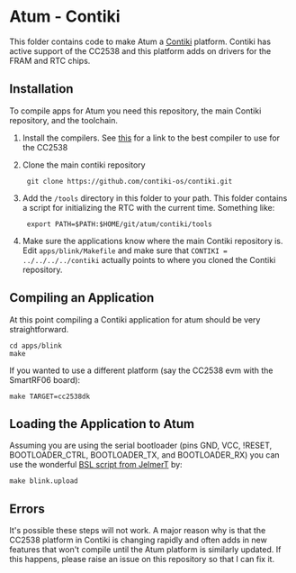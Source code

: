 Atum - Contiki
==============

This folder contains code to make Atum a
[Contiki](https://github.com/contiki-os/contiki) platform. Contiki has active
support of the CC2538 and this platform adds on drivers for the FRAM and
RTC chips.

Installation
------------

To compile apps for Atum you need this repository, the main Contiki repository,
and the toolchain.

1. Install the compilers. See
[this](https://github.com/contiki-os/contiki/tree/master/platform/cc2538dk#install-a-toolchain)
for a link to the best compiler to use for the CC2538

2. Clone the main contiki repository

        git clone https://github.com/contiki-os/contiki.git

3. Add the `/tools` directory in this folder to your path. This folder contains
a script for initializing the RTC with the current time. Something like:

        export PATH=$PATH:$HOME/git/atum/contiki/tools

4. Make sure the applications know where the main Contiki repository is.
Edit `apps/blink/Makefile` and make sure that `CONTIKI = ../../../../contiki`
actually points to where you cloned the Contiki repository.


Compiling an Application
------------------------

At this point compiling a Contiki application for atum
should be very straightforward.

    cd apps/blink
    make

If you wanted to use a different platform (say the CC2538 evm with the SmartRF06
board):

    make TARGET=cc2538dk


Loading the Application to Atum
-------------------------------

Assuming you are using the serial bootloader (pins GND, VCC, !RESET,
BOOTLOADER_CTRL, BOOTLOADER_TX, and BOOTLOADER_RX) you can use the wonderful
[BSL script from JelmerT](https://github.com/JelmerT/cc2538-bsl) by:

    make blink.upload


Errors
------

It's possible these steps will not work. A major reason why is that the CC2538
platform in Contiki is changing rapidly and often adds in new features that
won't compile until the Atum platform is similarly updated. If this happens,
please raise an issue on this repository so that I can fix it.
